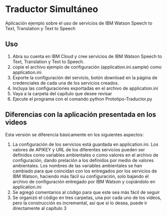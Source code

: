 # Traductor Simultáneo
Aplicación ejemplo sobre el uso de servicios de IBM Watson Speech to Text, Translation y Text to Speech

## Uso
<ol>
  <li>Abra su cuenta en IBM Cloud y cree servicios de IBM Watson Speech to Text, Translation y Text to Speech.</li>
  <li>copie el archivo ejemplo de configuración (application.ini.sample) como application.ini
  <li>Exporte la configuración del servicio, botón download en la página de credenciales de cada una de los servicios
    creados.</li>
  <li>Incluya las configuraciones exportadas en el archivo de application.ini</li>
  <li>Vaya a la carpeta del capítulo que desee revisar</li>
  <li>Ejecute el programa con el comando python Prototipo-Traductor.py</li>
</ol>


## Diferencias con la aplicación presentada en los videos
Esta versión se diferencia básicamente en los siguientes aspectos:
<ol>
  <li>La configuración de los servicios está guardada en application.ini. Los valores de APIKEY y URL de los 
    diferentes servicios pueden ser definidos como variables ambientales o como valores en el archivo de configuración, 
    dando prelación a los definidos por medio de valores ambientales.  Los nombres de las variables ambientales se han
    cambiado para que coincidan con los entregados por los servicios de IBM Watson, haciendo más fácil su
    configuración, solo bajando el archivo de configuración entregado por IBM Watson y copiándolo en 
    application.ini
  </li>
  <li>Se agregó comentarios al código para que este sea más fácil de seguir</li>
  <li>Se organizó el código en tres carpetas, una por cada uno de los videos, pero la construcción es incremental,
    así que si lo desea, puede ir directamente al capítulo 3
  </li>
</ol>
  
